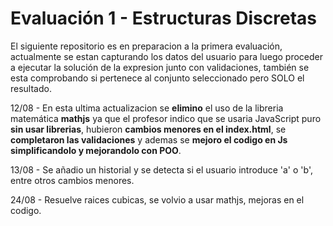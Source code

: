 # Evaluación 1 - Estructuras Discretas

El siguiente repositorio es en preparacion a la primera evaluación, actualmente se estan capturando los datos del usuario para luego proceder a ejecutar la solución de la expresion junto con validaciones, también se esta comprobando si pertenece al conjunto seleccionado pero SOLO el resultado.

12/08 - En esta ultima actualizacion se **elimino** el uso de la libreria matemática **mathjs** ya que el profesor indico que se usaria JavaScript puro **sin usar librerias**, hubieron **cambios menores en el index.html**, se **completaron las validaciones** y ademas se **mejoro el codigo en Js simplificandolo y mejorandolo con POO**.

13/08 - Se añadio un historial y se detecta si el usuario introduce 'a' o 'b', entre otros cambios menores.

24/08 - Resuelve raices cubicas, se volvio a usar mathjs, mejoras en el codigo.
